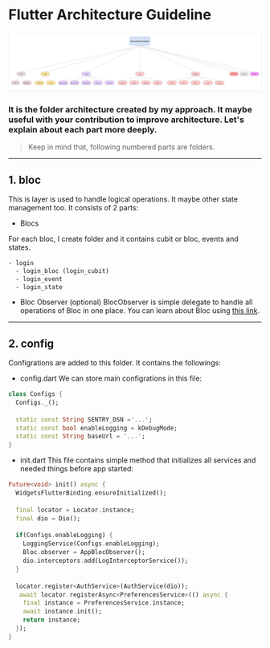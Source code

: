 # Flutter Architecture Guideline
<img src="architecture.png"/>

### It is the folder architecture created by my approach. It maybe useful with your contribution to improve architecture. Let's explain about each part more deeply.

> Keep in mind that, following numbered parts are folders.
--------

## 1. bloc
This is layer is used to handle logical operations. It maybe other state management too. It consists of 2 parts:

- Blocs

For each bloc, I create folder and it contains cubit or bloc, events and states.

```
- login
  - login_bloc (login_cubit)
  - login_event
  - login_state
```

- Bloc Observer (optional)
BlocObserver is simple delegate to handle all operations of Bloc in one place. You can learn about Bloc using [this link](https://www.youtube.com/watch?v=w6XWjpBK4W8&list=PLptHs0ZDJKt_T-oNj_6Q98v-tBnVf-S_o).
--------
## 2. config
Configrations are added to this folder. It contains the followings:

- config.dart
We can store main configrations in this file:
```dart
class Configs {
  Configs._();

  static const String SENTRY_DSN ='...';
  static const bool enableLogging = kDebugMode;
  static const String baseUrl = '...';
}
```
- init.dart
This file contains simple method that initializes all services and needed things before app started:
```dart
Future<void> init() async {
  WidgetsFlutterBinding.ensureInitialized();
  
  final locator = Locator.instance;
  final dio = Dio();
  
  if(Configs.enableLogging) {
    LoggingService(Configs.enableLogging);
    Bloc.observer = AppBlocObserver();
    dio.interceptors.add(LogInterceptorService());
  }
  
  locator.register<AuthService>(AuthService(dio));
   await locator.registerAsync<PreferencesService>(() async {
    final instance = PreferencesService.instance;
    await instance.init();
    return instance;
  });
}
```



